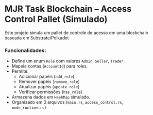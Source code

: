 # MJR Task Blockchain – Access Control Pallet (Simulado)

Este projeto simula um pallet de controle de acesso em uma blockchain baseada em Substrate/Polkadot

### Funcionalidades:

- Define um enum `Role` com valores `Admin`, `Seller`, `Trader`.
- Mapeia contas (`AccountId`) para roles.
- Permite:
  - Adicionar papéis (`add_role`)
  - Remover papéis (`remove_role`)
  - Atualizar papéis (`update_role`)
  - Verificar permissões (`has_role`)
- Armazena dados em `HashMap` simulado.
- Organizado em 3 arquivos (`main.rs`, `access_control.rs`, `node_runtime.rs`)
